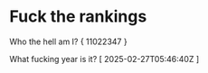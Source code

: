 # Fuck the rankings

Who the hell am I?
{ 11022347 }

What fucking year is it?
[ 2025-02-27T05:46:40Z ]
